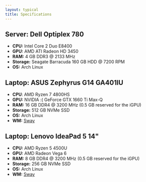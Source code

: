 ```yaml
---
layout: typical
title: Specifications
---
```

## Server: Dell Optiplex 780

- **CPU:** Intel Core 2 Duo E8400
- **GPU:** AMD ATI Radeon HD 3450
- **RAM:** 4 GB DDR3 @ 2133 MHz
- **Storage:** Seagate Barracuda 160 GB HDD @ 7200 RPM
- **OS:** Arch Linux

## Laptop: ASUS Zephyrus G14 GA401IU

 - **CPU**: AMD Ryzen 7 4800HS
 - **GPU:** NVIDIA :( GeForce GTX 1660 Ti Max-Q
 - **RAM:** 16 GB DDR4 @ 3200 MHz (0.5 GB reserved for the iGPU)
 - **Storage:** 512 GB NVMe SSD
 - **OS:** Arch Linux
 - **WM:** [Sway](https://github.com/swaywm/sway)

## Laptop: Lenovo IdeaPad 5 14"

- **CPU:** AMD Ryzen 5 4500U
- **GPU:** AMD Radeon Vega 6
- **RAM:** 8 GB DDR4 @ 3200 MHz (0.5 GB reserved for the iGPU)
- **Storage:** 256 GB NVMe SSD
- **OS:** Arch Linux
- **WM:** [Sway](https://github.com/swaywm/sway)

